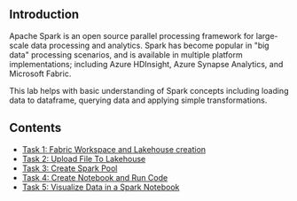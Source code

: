 ## Introduction

Apache Spark is an open source parallel processing framework for large-scale data processing and analytics. Spark has become popular in "big data" processing scenarios, and is available in multiple platform implementations; including Azure HDInsight, Azure Synapse Analytics, and Microsoft Fabric.

This lab helps with basic understanding of Spark concepts including loading data to dataframe, querying data and applying simple transformations. 

## Contents

  -  [Task 1: Fabric Workspace and Lakehouse creation](Task1-Fabric-Workspace-and-Lakehouse-creation.md)
  -  [Task 2: Upload File To Lakehouse](Task2-Upload-DataSet-To-Lakehouse.md)
  -  [Task 3: Create Spark Pool](Task3-Create-Spark-Pool.md)
  -  [Task 4: Create Notebook and Run Code](Task4-Create-Notebook-And-Run-Code.md)
  -  [Task 5: Visualize Data in a Spark Notebook](Task5-Visualize-data-in-a-Spark-Notebook.md)
